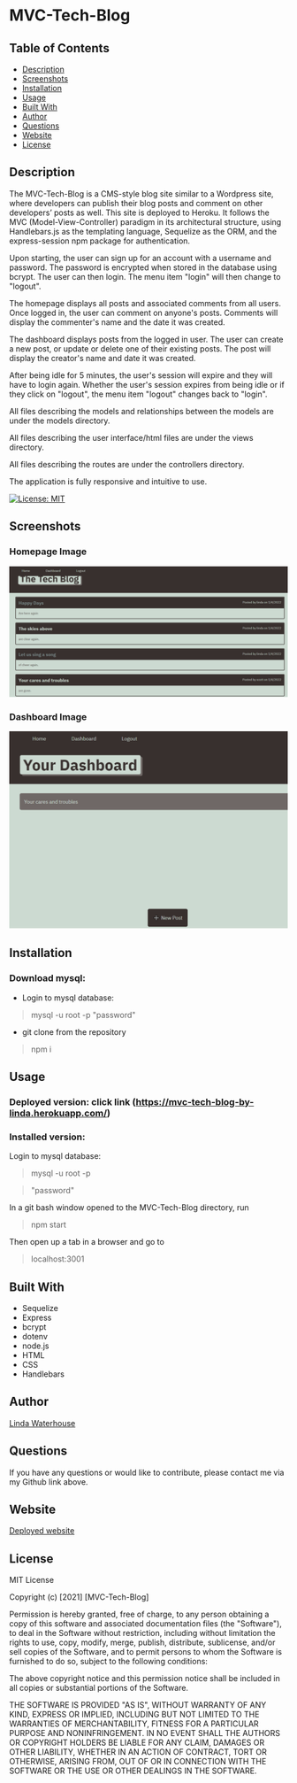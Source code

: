 # MVC-Tech-Blog

## Table of Contents
* [Description](#description)
* [Screenshots](#screenshots)
* [Installation](#installation)
* [Usage](#usage)
* [Built With](#built-with)
* [Author](#author)
* [Questions](#questions)
* [Website](#website)
* [License](#license)


## Description

The MVC-Tech-Blog is a CMS-style blog site similar to a Wordpress site, where developers can publish their blog posts and comment on other developers’ posts as well. This site is deployed to Heroku. It follows the MVC (Model-View-Controller) paradigm in its architectural structure, using Handlebars.js as the templating language, Sequelize as the ORM, and the express-session npm package for authentication.

Upon starting, the user can sign up for an account with a username and password.  The password is encrypted when stored in the database using bcrypt.  The user can then login. The menu item "login"  will then change to "logout".  

The homepage displays all posts and associated comments from all users.  Once logged in, the user can comment on anyone's posts. Comments will display the commenter's name and the date it was created.

The dashboard displays posts from the logged in user.  The user can create a new post, or update or delete one of their existing posts. The post will display the creator's name and date it was created.

After being idle for 5 minutes, the user's session will expire and they will have to login again. Whether the user's session expires from being idle or if they click on "logout", the menu item "logout" changes back to "login".

All files describing the models and relationships between the models are under the models directory.

All files describing the user interface/html files are under the views directory.

All files describing the routes are under the controllers directory. 

The application is fully responsive and intuitive to use. 

[![License: MIT](https://img.shields.io/badge/License-MIT-yellow.svg)](https://opensource.org/licenses/MIT)

## Screenshots

### Homepage Image
![Homepage Image](./public/images/home-page.PNG)

### Dashboard Image
![Dashboard image](./public/images/Dashboard.PNG)


## Installation

### Download mysql:
* Login to mysql database:
> mysql -u root -p
> "password"

* git clone from the repository
> npm i 


## Usage

### Deployed version: click link (https://mvc-tech-blog-by-linda.herokuapp.com/)


### Installed version:

Login to mysql database:
> mysql -u root -p

> "password"


In a git bash window opened to the MVC-Tech-Blog directory, run

> npm start

Then open up a tab in a browser and go to 
>localhost:3001

## Built With

* Sequelize
* Express
* bcrypt
* dotenv
* node.js
* HTML
* CSS
* Handlebars

## Author

[Linda Waterhouse](https://github.com/llwaterhouse)


## Questions

If you have any questions or would like to contribute, please contact me via my Github link above.


## Website

[Deployed website](https://mvc-tech-blog-by-linda.herokuapp.com/)

## License

MIT License 

Copyright (c) [2021] [MVC-Tech-Blog]

Permission is hereby granted, free of charge, to any person obtaining a copy
of this software and associated documentation files (the "Software"), to deal
in the Software without restriction, including without limitation the rights
to use, copy, modify, merge, publish, distribute, sublicense, and/or sell
copies of the Software, and to permit persons to whom the Software is
furnished to do so, subject to the following conditions:

The above copyright notice and this permission notice shall be included in all
copies or substantial portions of the Software.

THE SOFTWARE IS PROVIDED "AS IS", WITHOUT WARRANTY OF ANY KIND, EXPRESS OR
IMPLIED, INCLUDING BUT NOT LIMITED TO THE WARRANTIES OF MERCHANTABILITY,
FITNESS FOR A PARTICULAR PURPOSE AND NONINFRINGEMENT. IN NO EVENT SHALL THE
AUTHORS OR COPYRIGHT HOLDERS BE LIABLE FOR ANY CLAIM, DAMAGES OR OTHER
LIABILITY, WHETHER IN AN ACTION OF CONTRACT, TORT OR OTHERWISE, ARISING FROM,
OUT OF OR IN CONNECTION WITH THE SOFTWARE OR THE USE OR OTHER DEALINGS IN THE
SOFTWARE.

